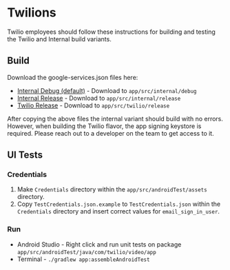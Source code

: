 # Twilions

Twilio employees should follow these instructions for building and testing the Twilio and Internal build variants.

## Build

Download the google-services.json files here:
* [Internal Debug (default)](https://console.firebase.google.com/project/video-app-79418/settings/general/android:com.twilio.video.app.internal.debug) - Download to `app/src/internal/debug`
* [Internal Release](https://console.firebase.google.com/project/video-app-79418/settings/general/android:com.twilio.video.app.internal) - Download to `app/src/internal/release`
* [Twilio Release](https://console.firebase.google.com/project/video-app-79418/settings/general/android:com.twilio.video.app) - Download to `app/src/twilio/release`

After copying the above files the internal variant should build with no errors. However, when building the Twilio flavor, the app signing keystore is required. Please reach out to a developer on the team to get access to it.

## UI Tests

### Credentials

1. Make `Credentials` directory within the ```app/src/androidTest/assets``` directory.
1. Copy `TestCredentials.json.example` to `TestCredentials.json` within the ```Credentials``` directory and insert correct values for `email_sign_in_user`.

### Run

* Android Studio - Right click and run unit tests on package ```app/src/androidTest/java/com/twilio/video/app```
* Terminal - ```./gradlew app:assembleAndroidTest```

